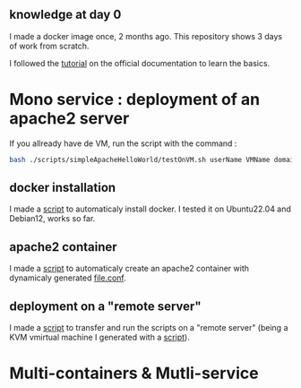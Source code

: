 ## knowledge at day 0

I made a docker image once, 2 months ago.
This repository shows 3 days of work from scratch.

I followed the [tutorial](https://docs.docker.com/get-started/07_multi_container/) on the official documentation to learn the basics.

# Mono service : deployment of an apache2 server
If you allready have de VM, run the script with the command :
```bash 
bash ./scripts/simpleApacheHelloWorld/testOnVM.sh userName VMName domainName
```
## docker installation

I made a [script](scripts/installDocker.sh) to automaticaly install docker. I tested it on Ubuntu22.04 and Debian12, works so far.

## apache2 container

I made a [script](scripts/firstContainer.sh) to automaticaly create an apache2 container with dynamicaly generated [file.conf](apache2Test/conf/patate.conf).

## deployment on a "remote server"

I made a [script](scripts/testOnVM.sh) to transfer and run the scripts on a "remote server" (being a KVM vmirtual machine I generated with a [script](https://github.com/AugustinPech/KVM_auto-deploy/blob/main/scripts/createAndConfigVM.sh)).

# Multi-containers & Mutli-service
